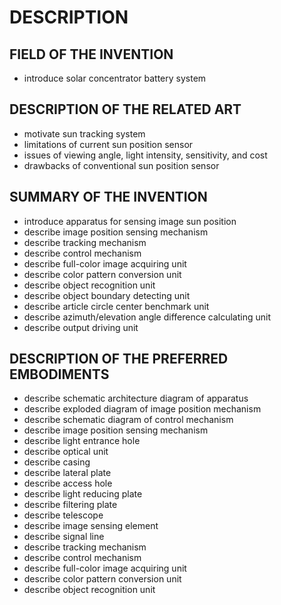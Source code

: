 # DESCRIPTION

## FIELD OF THE INVENTION

- introduce solar concentrator battery system

## DESCRIPTION OF THE RELATED ART

- motivate sun tracking system
- limitations of current sun position sensor
- issues of viewing angle, light intensity, sensitivity, and cost
- drawbacks of conventional sun position sensor

## SUMMARY OF THE INVENTION

- introduce apparatus for sensing image sun position
- describe image position sensing mechanism
- describe tracking mechanism
- describe control mechanism
- describe full-color image acquiring unit
- describe color pattern conversion unit
- describe object recognition unit
- describe object boundary detecting unit
- describe article circle center benchmark unit
- describe azimuth/elevation angle difference calculating unit
- describe output driving unit

## DESCRIPTION OF THE PREFERRED EMBODIMENTS

- describe schematic architecture diagram of apparatus
- describe exploded diagram of image position mechanism
- describe schematic diagram of control mechanism
- describe image position sensing mechanism
- describe light entrance hole
- describe optical unit
- describe casing
- describe lateral plate
- describe access hole
- describe light reducing plate
- describe filtering plate
- describe telescope
- describe image sensing element
- describe signal line
- describe tracking mechanism
- describe control mechanism
- describe full-color image acquiring unit
- describe color pattern conversion unit
- describe object recognition unit

